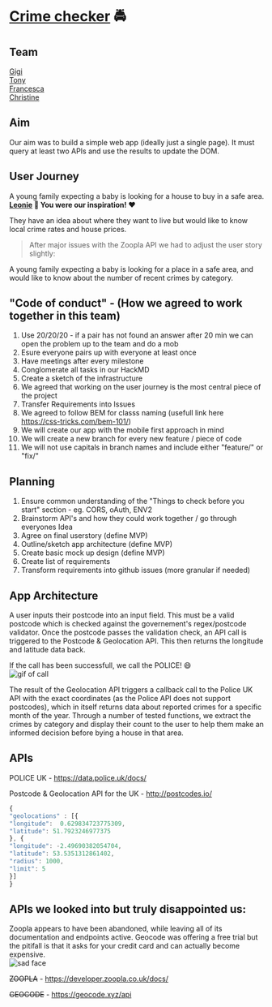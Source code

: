 # [Crime checker](https://fac-17.github.io/CGKO-Week3/) :oncoming_police_car:

## Team   
[Gigi](github.com/gminova)  
[Tony](github.com/tonylomax)  
[Francesca](github.com/frannyfra)  
[Christine](github.com/xIrusux)  

## Aim 

Our aim was to build a simple web app (ideally just a single page). It must query at least two APIs and use the results to update the DOM.

## User Journey

A young family expecting a baby is looking for a house to buy in a safe area. **[Leonie](https://github.com/laleonie) :eyes: You were our inspiration! :heart:**

They have an idea about where they want to live but would like to know local crime rates and house prices.

> After major issues with the Zoopla API we had to adjust the user story slightly:

A young family expecting a baby is looking for a place in a safe area, and would like to know about the number of recent crimes by category.

## "Code of conduct" - (How we agreed to work together in this team)

1. Use 20/20/20 - if a pair has not found an answer after 20 min we can open the problem up to the team and do a mob
2. Esure everyone pairs up with everyone at least once
3. Have meetings after every milestone
4. Conglomerate all tasks in our HackMD
5. Create a sketch of the infrastructure 
6. We agreed that working on the user journey is the most central piece of the project
7. Transfer Requirements into Issues
8. We agreed to follow BEM for classs naming (usefull link here https://css-tricks.com/bem-101/)
9. We will create our app with the mobile first approach in mind
10. We will create a new branch for every new feature / piece of code
11. We will not use capitals in branch names and include either "feature/" or "fix/"

## Planning
1. Ensure common understanding of the "Things to check before you start" section - eg. CORS, oAuth, ENV2
2. Brainstorm API's and how they could work together / go through everyones Idea
3. Agree on final userstory (define MVP)
4. Outline/sketch app architecture (define MVP)
5. Create basic mock up design (define MVP)
6. Create list of requirements
7. Transform requirements into github issues (more granular if needed)

## App Architecture
 A user inputs their postcode into an input field. This must be a valid postcode which is checked against the governement's regex/postcode validator. Once the postcode passes the validation check, an API call is triggered to the Postcode & Geolocation API. This then returns the longitude and latitude data back. 

If the call has been successfull, we call the POLICE! :smile:   
![gif of call](https://media.giphy.com/media/qivpB3X5IU5yg/giphy.gif)

The result of the Geolocation API triggers a callback call to the Police UK API with the exact coordinates (as the Police API does not support postcodes), which in itself returns data about reported crimes for a specific month of the year. Through a number of tested functions, we extract the crimes by category and display their count to the user to help them make an informed decision before bying a house in that area.

## APIs 
POLICE UK - https://data.police.uk/docs/

Postcode & Geolocation API for the UK - http://postcodes.io/

```javascript
{
"geolocations" : [{
"longitude":  0.629834723775309,
"latitude": 51.7923246977375
}, {
"longitude": -2.49690382054704,
"latitude": 53.5351312861402,
"radius": 1000,
"limit": 5
}]
}
```

## APIs we looked into but truly disappointed us:
Zoopla appears to have been abandoned, while leaving all of its documentation and endpoints active.
Geocode was offering a free trial but the pitifall is that it asks for your credit card and can actually become expensive.  
![sad face](https://media.giphy.com/media/J9h3vpYVuUi52/giphy.gif)


~~ZOOPLA~~ - https://developer.zoopla.co.uk/docs/

~~GEOCODE~~ - https://geocode.xyz/api

